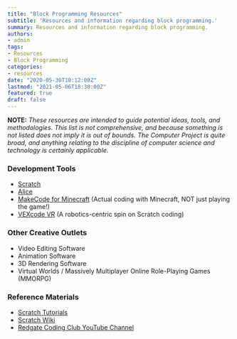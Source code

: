 ```yaml
---
title: "Block Programming Resources"
subtitle: 'Resources and information regarding block programming.'
summary: Resources and information regarding block programming.
authors:
- admin
tags:
- Resources
- Block Programming
categories:
- resources
date: "2020-05-30T10:12:00Z"
lastmod: "2021-05-06T18:30:00Z"
featured: true
draft: false
---
```



**NOTE:** *These resources are intended to guide potential ideas, tools, and methodologies. This list is not comprehensive, and because something is not listed does not imply it is out of bounds. The Computer Project is quite broad, and anything relating to the discipline of computer science and technology is certainly applicable.*

### Development Tools

* [Scratch](https://scratch.mit.edu)
* [Alice](https://www.alice.org/)
* [MakeCode for Minecraft](https://www.microsoft.com/en-us/research/blog/code-minecraft/) (Actual coding with Minecraft, NOT just playing the game!)
* [VEXcode VR](https://www.vexrobotics.com/vexcode-vr) (A robotics-centric spin on Scratch coding)

### Other Creative Outlets

* Video Editing Software
* Animation Software
* 3D Rendering Software
* Virtual Worlds / Massively Multiplayer Online Role-Playing Games (MMORPG)

### Reference Materials

* [Scratch Tutorials](https://scratch.mit.edu/ideas)
* [Scratch Wiki](https://en.scratch-wiki.info/)
* [Redgate Coding Club YouTube Channel](https://www.youtube.com/playlist?list=PLU-_XMoixlj89psBPYgmTAHA4U5BCNj6u)